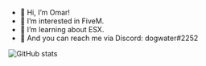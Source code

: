 - 👋 Hi, I’m Omar!
- 👀 I’m interested in FiveM.
- 🌱 I’m learning about ESX.
- 💬 And you can reach me via Discord: dogwater#2252

![GitHub stats](https://github-readme-stats.vercel.app/api?username=OmarHopman&theme=dark&show_icons=true)
